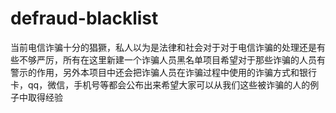 # defraud-blacklist
当前电信诈骗十分的猖獗，私人以为是法律和社会对于对于电信诈骗的处理还是有些不够严厉，所有在这里新建一个诈骗人员黑名单项目希望对于那些诈骗的人员有警示的作用，另外本项目中还会把诈骗人员在诈骗过程中使用的诈骗方式和银行卡，qq，微信，手机号等都会公布出来希望大家可以从我们这些被诈骗的人的例子中取得经验
